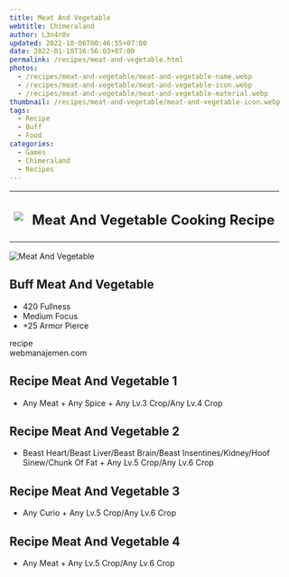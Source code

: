 ```yaml
---
title: Meat And Vegetable
webtitle: Chimeraland
author: L3n4r0x
updated: 2022-10-06T00:46:55+07:00
date: 2022-01-10T16:56:03+07:00
permalink: /recipes/meat-and-vegetable.html
photos:
  - /recipes/meat-and-vegetable/meat-and-vegetable-name.webp
  - /recipes/meat-and-vegetable/meat-and-vegetable-icon.webp
  - /recipes/meat-and-vegetable/meat-and-vegetable-material.webp
thumbnail: /recipes/meat-and-vegetable/meat-and-vegetable-icon.webp
tags:
  - Recipe
  - Buff
  - Food
categories:
  - Games
  - Chimeraland
  - Recipes
---
```


<section id="bootstrap-wrapper"><link rel="stylesheet" href="https://cdn.statically.io/gh/dimaslanjaka/Web-Manajemen/40ac3225/css/bootstrap-4.5-wrapper.css"/><div class="row mb-2"><div class="col-md-12 mb-2"><table class="table" id="post-info"><tbody><tr><td><img class="d-inline-block me-2" src="/chimeraland/recipes/meat-and-vegetable/meat-and-vegetable-icon.webp" width="auto" height="auto"/></td><td><h1 class="fs-5">Meat And Vegetable Cooking Recipe</h1></td></tr></tbody></table></div></div><div class="card mb-2"><div class="row g-0"><div class="col-sm-4 position-relative mb-2"><img src="/chimeraland/recipes/meat-and-vegetable/meat-and-vegetable-material.webp" class="card-img fit-cover w-100 h-100" alt="Meat And Vegetable" data-fancybox="true"/></div><div class="col-sm-8 mb-2"><div class="card-body"><h2 class="card-title fs-5">Buff Meat And Vegetable</h2><div class="card-text"><ul><li>420 Fullness</li><li>Medium Focus</li><li>+25 Armor Pierce</li></ul></div><span class="badge rounded-pill bg-dark">recipe</span></div><div class="card-footer text-end text-muted">webmanajemen.com</div></div></div></div><div class="row mb-2"><div class="col-12 col-lg-6 recipe-item mb-2"><div class="card"><div class="card-body"><h2 class="card-title fs-5">Recipe Meat And Vegetable 1</h2><div class="card-text"><ul><li>Any Meat<span> + </span>Any Spice<span> + </span>Any Lv.3 Crop/Any Lv.4 Crop</li></ul></div></div></div></div><div class="col-12 col-lg-6 recipe-item mb-2"><div class="card"><div class="card-body"><h2 class="card-title fs-5">Recipe Meat And Vegetable 2</h2><div class="card-text"><ul><li>Beast Heart/Beast Liver/Beast Brain/Beast Insentines/Kidney/Hoof Sinew/Chunk Of Fat<span> + </span>Any Lv.5 Crop/Any Lv.6 Crop</li></ul></div></div></div></div><div class="col-12 col-lg-6 recipe-item mb-2"><div class="card"><div class="card-body"><h2 class="card-title fs-5">Recipe Meat And Vegetable 3</h2><div class="card-text"><ul><li>Any Curio<span> + </span>Any Lv.5 Crop/Any Lv.6 Crop</li></ul></div></div></div></div><div class="col-12 col-lg-6 recipe-item mb-2"><div class="card"><div class="card-body"><h2 class="card-title fs-5">Recipe Meat And Vegetable 4</h2><div class="card-text"><ul><li>Any Meat<span> + </span>Any Lv.5 Crop/Any Lv.6 Crop</li></ul></div></div></div></div></div></section>